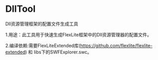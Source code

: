 DllTool
=======

Dll资源管理框架的配置文件生成工具

1.用途：此工具用于快速生成FlexLite框架中的Dll资源管理器的配置文件。

2.编译依赖:需要FlexLiteExtended库(https://github.com/flexlite/flexlite-extended) 和 libs下的SWFExplorer.swc。
